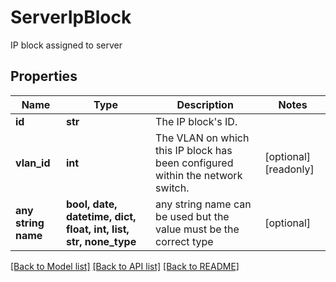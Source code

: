 # ServerIpBlock

IP block assigned to server

## Properties
Name | Type | Description | Notes
------------ | ------------- | ------------- | -------------
**id** | **str** | The IP block&#39;s ID. | 
**vlan_id** | **int** | The VLAN on which this IP block has been configured within the network switch. | [optional] [readonly] 
**any string name** | **bool, date, datetime, dict, float, int, list, str, none_type** | any string name can be used but the value must be the correct type | [optional]

[[Back to Model list]](../README.md#documentation-for-models) [[Back to API list]](../README.md#documentation-for-api-endpoints) [[Back to README]](../README.md)


